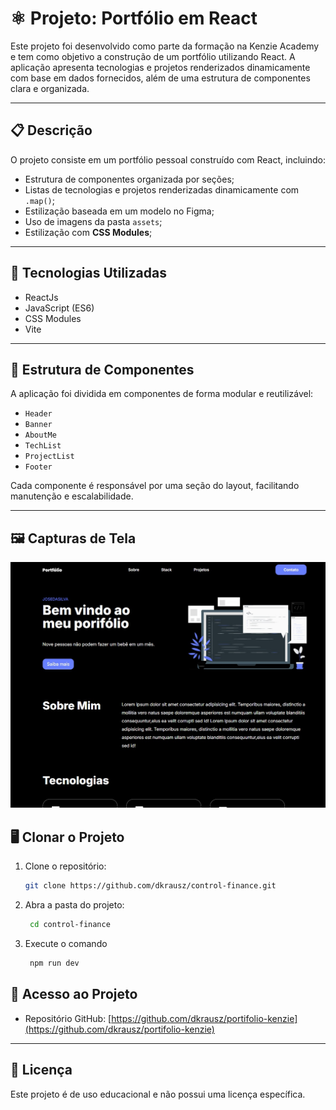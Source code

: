 # ⚛️ Projeto: Portfólio em React

Este projeto foi desenvolvido como parte da formação na Kenzie Academy e tem como objetivo a construção de um portfólio utilizando React. A aplicação apresenta tecnologias e projetos renderizados dinamicamente com base em dados fornecidos, além de uma estrutura de componentes clara e organizada.

---

## 📋 Descrição

O projeto consiste em um portfólio pessoal construído com React, incluindo:

- Estrutura de componentes organizada por seções;
- Listas de tecnologias e projetos renderizadas dinamicamente com `.map()`;
- Estilização baseada em um modelo no Figma;
- Uso de imagens da pasta `assets`;
- Estilização com **CSS Modules**;

---

## 🚀 Tecnologias Utilizadas

- ReactJs
- JavaScript (ES6)
- CSS Modules
- Vite

---

## 🧱 Estrutura de Componentes

A aplicação foi dividida em componentes de forma modular e reutilizável:

- `Header`
- `Banner`
- `AboutMe`
- `TechList`
- `ProjectList`
- `Footer`

Cada componente é responsável por uma seção do layout, facilitando manutenção e escalabilidade.

---

## 🖼️ Capturas de Tela

![Versão Desktop](./src/assets/screens/desktop.jpg)

## 🖥️ Clonar o Projeto

1. Clone o repositório:

   ```bash
   git clone https://github.com/dkrausz/control-finance.git
   ```

2. Abra a pasta do projeto:

   ```bash
    cd control-finance
   ```

3. Execute o comando

   ```bash
    npm run dev
   ```

## 🔗 Acesso ao Projeto

- Repositório GitHub: [https://github.com/dkrausz/portifolio-kenzie](https://github.com/dkrausz/portifolio-kenzie)
<!-- - Vercel Page: [https://dkrausz.github.io/control-finance/](https://dkrausz.github.io/control-finance/) -->

---

## 📝 Licença

Este projeto é de uso educacional e não possui uma licença específica.
